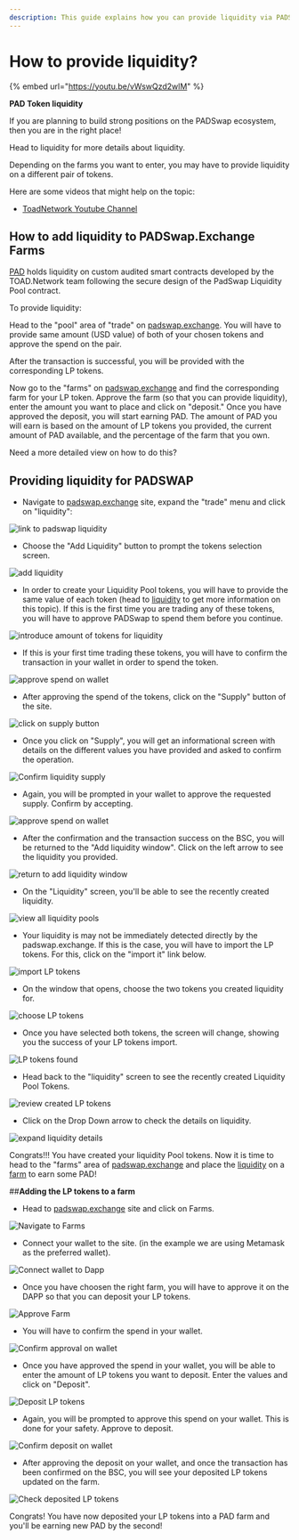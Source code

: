 ```yaml
---
description: This guide explains how you can provide liquidity via PADSwap.Exchange.
---
```


# How to provide liquidity?

{% embed url="https://youtu.be/vWswQzd2wlM" %}

**PAD Token liquidity**

If you are planning to build strong positions on the PADSwap ecosystem, then you are in the right place!

Head to liquidity for more details about liquidity.

Depending on the farms you want to enter, you may have to provide liquidity on a different pair of tokens.

Here are some videos that might help on the topic:

* [ToadNetwork Youtube Channel](https://www.youtube.com/channel/UCI\_vUc-HrJWtKXj-Re-hTSw/videos)&#x20;

## How to add liquidity to PADSwap.Exchange Farms

[PAD](https://github.com/ToadNetwork/Docs/blob/main/docs/padtoken.md) holds liquidity on custom audited smart contracts developed by the TOAD.Network team following the secure design of the PadSwap Liquidity Pool contract.

To provide liquidity:

Head to the "pool" area of "trade" on [padswap.exchange](https://padswap.exchange/#/pool). You will have to provide same amount (USD value) of both of your chosen tokens and approve the spend on the pair.

After the transaction is successful, you will be provided with the corresponding LP tokens.

Now go to the "farms" on [padswap.exchange](https://dapps.padswap.exchange) and find the corresponding farm for your LP token. Approve the farm (so that you can provide liquidity), enter the amount you want to place and click on "deposit." Once you have approved the deposit, you will start earning PAD. The amount of PAD you will earn is based on the amount of LP tokens you provided, the current amount of PAD available, and the percentage of the farm that you own.

Need a more detailed view on how to do this?

## Providing liquidity for PADSWAP

* Navigate to [padswap.exchange](https://padswap.exchange) site, expand the "trade" menu and click on "liquidity":

![link to padswap liquidity](https://github.com/ToadNetwork/Docs/blob/main/docs/\_media/howtos/PadSwapAddingLiquidity00\_navigateToLiquidity.png?raw=true)

* Choose the "Add Liquidity" button to prompt the tokens selection screen.

![add liquidity](https://github.com/ToadNetwork/Docs/blob/main/docs/\_media/howtos/PadSwapAddingLiquidity01\_navigateToLiquidity.png?raw=true)

* In order to create your Liquidity Pool tokens, you will have to provide the same value of each token (head to [liquidity](broken-reference) to get more information on this topic). If this is the first time you are trading any of these tokens, you will have to approve PADSwap to spend them before you continue.

![introduce amount of tokens for liquidity](https://github.com/ToadNetwork/Docs/blob/main/docs/\_media/howtos/PadSwapAddingLiquidity02\_ChooseTokensForLiquidity.png?raw=true)

* If this is your first time trading these tokens, you will have to confirm the transaction in your wallet in order to spend the token.

![approve spend on wallet](https://github.com/ToadNetwork/Docs/blob/main/docs/\_media/howtos/PadSwapAddingLiquidity03\_approveToken1.png?raw=true)

* After approving the spend of the tokens, click on the "Supply" button of the site.

![click on supply button](https://github.com/ToadNetwork/Docs/blob/main/docs/\_media/howtos/PadSwapAddingLiquidity06\_supplyLiquidity.png?raw=true)

* Once you click on "Supply", you will get an informational screen with details on the different values you have provided and asked to confirm the operation.

![Confirm liquidity supply](https://github.com/ToadNetwork/Docs/blob/main/docs/\_media/howtos/PadSwapAddingLiquidity07\_checkSupply.png?raw=true)

* Again, you will be prompted in your wallet to approve the requested supply. Confirm by accepting.

![approve spend on wallet](https://github.com/ToadNetwork/Docs/blob/main/docs/\_media/howtos/PadSwapAddingLiquidity08\_confirmSupplyOnWallet.png?raw=true)

* After the confirmation and the transaction success on the BSC, you will be returned to the "Add liquidity window". Click on the left arrow to see the liquidity you provided.

![return to add liquidity window](https://github.com/ToadNetwork/Docs/blob/main/docs/\_media/howtos/AddingLiquidity09\_returnToLiquidityScreen.png?raw=true)

* On the "Liquidity" screen, you'll be able to see the recently created liquidity.

![view all liquidity pools](https://github.com/ToadNetwork/Docs/blob/main/docs/\_media/howtos/PadSwapAddingLiquidity09\_goBackToLiquidity.png?raw=true)

* Your liquidity is may not be immediately detected directly by the padswap.exchange. If this is the case, you will have to import the LP tokens. For this, click on the "import it" link below.

![import LP tokens](https://github.com/ToadNetwork/Docs/blob/main/docs/\_media/howtos/PadSwapAddingLiquidity11\_importLiquidity.png?raw=true)

* On the window that opens, choose the two tokens you created liquidity for.

![choose LP tokens](https://github.com/ToadNetwork/Docs/blob/main/docs/\_media/howtos/PadSwapAddingLiquidity12\_chooseTokens.png?raw=true)

* Once you have selected both tokens, the screen will change, showing you the success of your LP tokens import.

![LP tokens found](https://github.com/ToadNetwork/Docs/blob/main/docs/\_media/howtos/PadSwapAddingLiquidity13\_poolFound.png?raw=true)

* Head back to the "liquidity" screen to see the recently created Liquidity Pool Tokens.

![review created LP tokens](https://github.com/ToadNetwork/Docs/blob/main/docs/\_media/howtos/PadSwapAddingLiquidity14\_reviewLiquidityPools.png?raw=true)

* Click on the Drop Down arrow to check the details on liquidity.

![expand liquidity details](https://github.com/ToadNetwork/Docs/blob/main/docs/\_media/howtos/PadSwapAddingLiquidity15\_checkDetailsLiquidity.png?raw=true)

Congrats!!! You have created your liquidity Pool tokens. Now it is time to head to the "farms" area of [padswap.exchange](https://dapps.padswap.exchange) and place the [liquidity](broken-reference) on a [farm](broken-reference) to earn some PAD!

\##**Adding the LP tokens to a farm**

* Head to [padswap.exchange](https://dapps.padswap.exchange) site and click on Farms.

![Navigate to Farms](https://github.com/ToadNetwork/Docs/blob/main/docs/\_media/howtos/PadSwapAddingLiquidity16\_putLPTokensOnFarm.png?raw=true)

* Connect your wallet to the site. (in the example we are using Metamask as the preferred wallet).

![Connect wallet to Dapp](https://github.com/ToadNetwork/Docs/blob/main/docs/\_media/howtos/AddingLiquidity13\_connectWallet.png?raw=true)

* Once you have choosen the right farm, you will have to approve it on the DAPP so that you can deposit your LP tokens.

![Approve Farm](https://github.com/ToadNetwork/Docs/blob/main/docs/\_media/howtos/PadSwapAddingLiquidity18\_navigateToChoosenFarm.png?raw=true)

* You will have to confirm the spend in your wallet.

![Confirm approval on wallet](https://github.com/ToadNetwork/Docs/blob/main/docs/\_media/howtos/PadSwapAddingLiquidity19\_approveFarmOnWallet.png?raw=true)

* Once you have approved the spend in your wallet, you will be able to enter the amount of LP tokens you want to deposit. Enter the values and click on "Deposit".

![Deposit LP tokens](https://github.com/ToadNetwork/Docs/blob/main/docs/\_media/howtos/PadSwapAddingLiquidity20\_depositLPTokens.png?raw=true)

* Again, you will be prompted to approve this spend on your wallet. This is done for your safety. Approve to deposit.

![Confirm deposit on wallet](https://github.com/ToadNetwork/Docs/blob/main/docs/\_media/howtos/PadSwapAddingLiquidity21\_confirmDepositOnWallet.png?raw=true)

* After approving the deposit on your wallet, and once the transaction has been confirmed on the BSC, you will see your deposited LP tokens updated on the farm.

![Check deposited LP tokens](https://github.com/ToadNetwork/Docs/blob/main/docs/\_media/howtos/PadSwapAddingLiquidity22\_checkDepositedTokens.png?raw=true)

Congrats! You have now deposited your LP tokens into a PAD farm and you'll be earning new PAD by the second!
